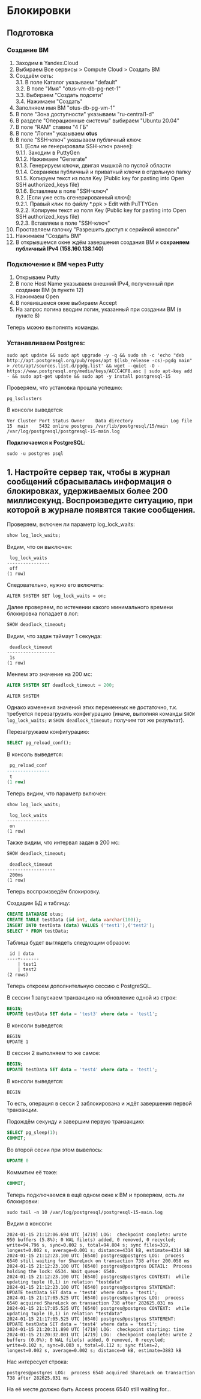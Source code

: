 # Блокировки

## Подготовка

### Создание ВМ

1. Заходим в Yandex.Cloud
2. Выбираем Все сервисы > Compute Cloud > Создать ВМ
3. Создаём сеть:  
3.1. В поле Каталог указываем "default"  
3.2. В поле "Имя" "otus-vm-db-pg-net-1"  
3.3. Выбираем "Создать подсети"  
3.4. Нажимаем "Создать"  
4. Заполняем имя ВМ "otus-db-pg-vm-1"
5. В поле "Зона доступности" указываем "ru-central1-d"
6. В разделе "Операционные системы" выбираем "Ubuntu 20.04"
7. В поле "RAM" ставим "4 ГБ"
8. В поле "Логин" указываем **otus**  
9. В поле "SSH-ключ" указываем публичный ключ:  
9.1. [Если не генерировали SSH-ключ ранее]:  
9.1.1. Заходим в PuttyGen  
9.1.2. Нажимаем "Generate"  
9.1.3. Генерируем ключи, двигая мышкой по пустой области  
9.1.4. Сохраняем публичный и приватный ключи в отдельную папку  
9.1.5. Копируем текст из поля Key (Public key for pasting into Open SSH authorized_keys file)  
9.1.6. Вставляем в поле "SSH-ключ"  
9.2. [Если уже есть сгенерированный ключ]:  
9.2.1. Правый клик по файлу *.ppk > Edit with PuTTYGen  
9.2.2. Копируем текст из поля Key (Public key for pasting into Open SSH authorized_keys file)  
9.2.3. Вставляем в поле "SSH-ключ"  
10. Проставляем галочку "Разрешить доступ к серийной консоли"  
11. Нажимаем "Создать ВМ"  
12. В открывшемся окне ждём завершения создания ВМ и **сохраняем публичный IPv4 (158.160.138.140)**  

### Подключение к ВМ через Putty

1. Открываем Putty
2. В поле Host Name указываем внешний IPv4, полученный при создании ВМ (в пункте 12)
3. Нажимаем Open
4. В появившемся окне выбираем Accept
5. На запрос логина вводим логин, указанный при создании ВМ (в пункте 8)  
  
Теперь можно выполнять команды.

### Устанавливаем Postgres:
```
sudo apt update && sudo apt upgrade -y -q && sudo sh -c 'echo "deb http://apt.postgresql.org/pub/repos/apt $(lsb_release -cs)-pgdg main" > /etc/apt/sources.list.d/pgdg.list' && wget --quiet -O - https://www.postgresql.org/media/keys/ACCC4CF8.asc | sudo apt-key add - && sudo apt-get update && sudo apt -y install postgresql-15
```

Проверяем, что установка прошла успешно:
```
pg_lsclusters
```

В консоли выведется:
```
Ver Cluster Port Status Owner    Data directory              Log file
15  main    5432 online postgres /var/lib/postgresql/15/main /var/log/postgresql/postgresql-15-main.log
```

**Подключаемся к PostgreSQL**:
```
sudo -u postgres psql
```

## 1. Настройте сервер так, чтобы в журнал сообщений сбрасывалась информация о блокировках, удерживаемых более 200 миллисекунд. Воспроизведите ситуацию, при которой в журнале появятся такие сообщения.

Проверяем, включен ли параметр log_lock_waits:
```sql
show log_lock_waits;
```

Видим, что он выключен:
```
 log_lock_waits
----------------
 off
(1 row)
```

Следовательно, нужно его включить:  
```
ALTER SYSTEM SET log_lock_waits = on;
```

Далее проверяем, по истечении какого минимального времени блокировка попадает в лог:
```sql
SHOW deadlock_timeout;
```

Видим, что задан таймаут 1 секунда:
```
 deadlock_timeout
------------------
 1s
(1 row)
```

Меняем это значение на 200 мс:
```sql
ALTER SYSTEM SET deadlock_timeout = 200;
```

```
ALTER SYSTEM
```

Однако изменения значений этих переменных не достаточно, т.к. требуется перезагрузить конфигурацию (иначе, выполняя команды `SHOW log_lock_waits;` и `SHOW deadlock_timeout;` получим тот же результат).  

Перезагружаем конфигурацию:  
```sql
SELECT pg_reload_conf();
```

В консоль выведется:

```sql
 pg_reload_conf
----------------
 t
(1 row)
```

Теперь видим, что параметр включен:
```sql
show log_lock_waits;
```

```
 log_lock_waits
----------------
 on
(1 row)
```

Также видим, что интервал задан в 200 мс:
```sql
SHOW deadlock_timeout;
```

```
 deadlock_timeout
------------------
 200ms
(1 row)
```

Теперь воспроизведём блокировку.

Создадим БД и таблицу:

```sql
CREATE DATABASE otus;
CREATE TABLE testData (id int, data varchar(100));
INSERT INTO testData (data) VALUES ('test1'),('test2');
SELECT * FROM testData;
```

Таблица будет выглядеть следующим образом:
```
 id | data
----+-------
    | test1
    | test2
(2 rows)
```

Теперь откроем дополнительную сессию с PostgreSQL.

В сессии 1 запускаем транзакцию на обновление одной из строк:

```sql
BEGIN;
UPDATE testData SET data = 'test3' where data = 'test1';
```

В консоли выведется:
```
BEGIN
UPDATE 1
```

В сессии 2 выполняем то же самое:

```sql
BEGIN;
UPDATE testData SET data = 'test4' where data = 'test1';
```

В консоли выведется:
```
BEGIN
```

То есть, операция в сесси 2 заблокирована и ждёт завершения первой транзакции.

Подождём секунду и завершим первую транзакцию:
```sql
SELECT pg_sleep(1);
COMMIT;
```

Во второй сесии при этом вывелось:
```sql
UPDATE 0
```

Коммитим её тоже:
```sql
COMMIT;
```

Теперь подключаемся в ещё одном окне к ВМ и проверяем, есть ли блокировки:
```
sudo tail -n 10 /var/log/postgresql/postgresql-15-main.log
```

Видим в консоли:
```
2024-01-15 21:12:06.694 UTC [4719] LOG:  checkpoint complete: wrote 950 buffers (5.8%); 0 WAL file(s) added, 0 removed, 0 recycled; write=94.796 s, sync=0.002 s, total=94.804 s; sync files=319, longest=0.002 s, average=0.001 s; distance=4314 kB, estimate=4314 kB
2024-01-15 21:12:23.100 UTC [6540] postgres@postgres LOG:  process 6540 still waiting for ShareLock on transaction 738 after 200.058 ms
2024-01-15 21:12:23.100 UTC [6540] postgres@postgres DETAIL:  Process holding the lock: 6534. Wait queue: 6540.
2024-01-15 21:12:23.100 UTC [6540] postgres@postgres CONTEXT:  while updating tuple (0,1) in relation "testdata"
2024-01-15 21:12:23.100 UTC [6540] postgres@postgres STATEMENT:  UPDATE testData SET data = 'test4' where data = 'test1';
2024-01-15 21:17:05.525 UTC [6540] postgres@postgres LOG:  process 6540 acquired ShareLock on transaction 738 after 282625.031 ms
2024-01-15 21:17:05.525 UTC [6540] postgres@postgres CONTEXT:  while updating tuple (0,1) in relation "testdata"
2024-01-15 21:17:05.525 UTC [6540] postgres@postgres STATEMENT:  UPDATE testData SET data = 'test4' where data = 'test1';
2024-01-15 21:20:31.890 UTC [4719] LOG:  checkpoint starting: time
2024-01-15 21:20:32.001 UTC [4719] LOG:  checkpoint complete: wrote 2 buffers (0.0%); 0 WAL file(s) added, 0 removed, 0 recycled; write=0.102 s, sync=0.003 s, total=0.112 s; sync files=2, longest=0.002 s, average=0.002 s; distance=0 kB, estimate=3883 kB
```

Нас интересует строка:
```
postgres@postgres LOG:  process 6540 acquired ShareLock on transaction 738 after 282625.031 ms
```

На её месте должно быть Access process 6540 still waiting for...
